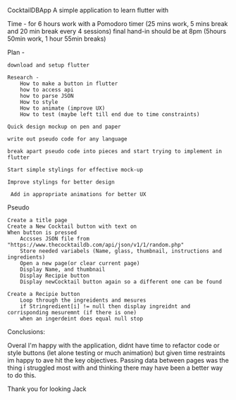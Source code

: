 CocktailDBApp
A simple application to learn flutter with

Time -
for 6 hours work with a Pomodoro timer (25 mins work, 5 mins break and 20 min break every 4 sessions)
final hand-in should be at 8pm (5hours 50min work, 1 hour 55min breaks)

Plan -

	download and setup flutter

	Research -
		How to make a button in flutter
		how to access api
		how to parse JSON
		How to style
		How to animate (improve UX)
		How to test (maybe left till end due to time constraints)

	Quick design mockup on pen and paper

	write out pseudo code for any language

	break apart pseudo code into pieces and start trying to implement in flutter

	Start simple stylings for effective mock-up

	Improve stylings for better design
	
	 Add in appropriate animations for better UX

Pseudo

	Create a title page
	Create a New Cocktail button with text on
	When button is pressed
		Accsses JSON file from "https://www.thecocktaildb.com/api/json/v1/1/random.php"
		Store needed variabels (Name, glass, thumbnail, instructions and ingredients)
		Open a new page(or clear current page)
		Display Name, and thumbnail 
		Display Recipie button
		Display newCocktail button again so a different one can be found

	Create a Recipie button
		Loop through the ingreidents and mesures
		if Stringredient[i] != null then display ingreidnt and corrisponding mesuremnt (if there is one) 
		when an ingerdeint does equal null stop
		 

Conclusions:

Overal I'm happy with the application, didnt have time to refactor code or style buttons (let alone testing or much animation) but given time restraints im happy to ave hit the key objectives.
Passing data between pages was the thing i struggled most with and thinking there may have been a better way to do this.

Thank you for looking 
Jack		

